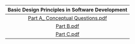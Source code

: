 |                    Basic Design Principles in Software Development                              |
| :------------------------------------------------------------------------: |
| [Part A_ Conceptual Questions.pdf](https://github.com/user-attachments/files/20042715/Part.A_.Conceptual.Questions.pdf)|
|[Part B.pdf](https://github.com/user-attachments/files/20042943/Part.B.pdf)|
|[Part C.pdf](https://github.com/user-attachments/files/20044477/Part.C.pdf) |
